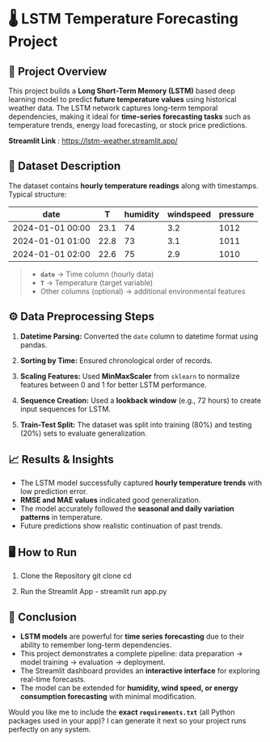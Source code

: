 # 🌡️ LSTM Temperature Forecasting Project

## 📘 Project Overview

This project builds a **Long Short-Term Memory (LSTM)** based deep learning model to predict **future temperature values** using historical weather data.
The LSTM network captures long-term temporal dependencies, making it ideal for **time-series forecasting tasks** such as temperature trends, energy load forecasting, or stock price predictions.

**Streamlit Link** : https://lstm-weather.streamlit.app/

## 🧾 Dataset Description

The dataset contains **hourly temperature readings** along with timestamps.
Typical structure:

| date             | T    | humidity | windspeed | pressure |
| ---------------- | ---- | -------- | --------- | -------- |
| 2024-01-01 00:00 | 23.1 | 74       | 3.2       | 1012     |
| 2024-01-01 01:00 | 22.8 | 73       | 3.1       | 1011     |
| 2024-01-01 02:00 | 22.6 | 75       | 2.9       | 1010     |

> * **`date`** → Time column (hourly data)
> * **`T`** → Temperature (target variable)
> * Other columns (optional) → additional environmental features

## ⚙️ Data Preprocessing Steps

1. **Datetime Parsing:**
   Converted the `date` column to datetime format using pandas.

2. **Sorting by Time:**
   Ensured chronological order of records.

3. **Scaling Features:**
   Used **MinMaxScaler** from `sklearn` to normalize features between 0 and 1 for better LSTM performance.

4. **Sequence Creation:**
   Used a **lookback window** (e.g., 72 hours) to create input sequences for LSTM.

5. **Train-Test Split:**
   The dataset was split into training (80%) and testing (20%) sets to evaluate generalization.


## 📈 Results & Insights

* The LSTM model successfully captured **hourly temperature trends** with low prediction error.
* **RMSE and MAE values** indicated good generalization.
* The model accurately followed the **seasonal and daily variation patterns** in temperature.
* Future predictions show realistic continuation of past trends.

## 🖥️ How to Run

1. Clone the Repository
git clone <repo>
cd <repo>

2. Run the Streamlit App - streamlit run app.py

## 🏁 Conclusion

* **LSTM models** are powerful for **time series forecasting** due to their ability to remember long-term dependencies.
* This project demonstrates a complete pipeline: data preparation → model training → evaluation → deployment.
* The Streamlit dashboard provides an **interactive interface** for exploring real-time forecasts.
* The model can be extended for **humidity, wind speed, or energy consumption forecasting** with minimal modification.

Would you like me to include the **exact `requirements.txt`** (all Python packages used in your app)?
I can generate it next so your project runs perfectly on any system.
